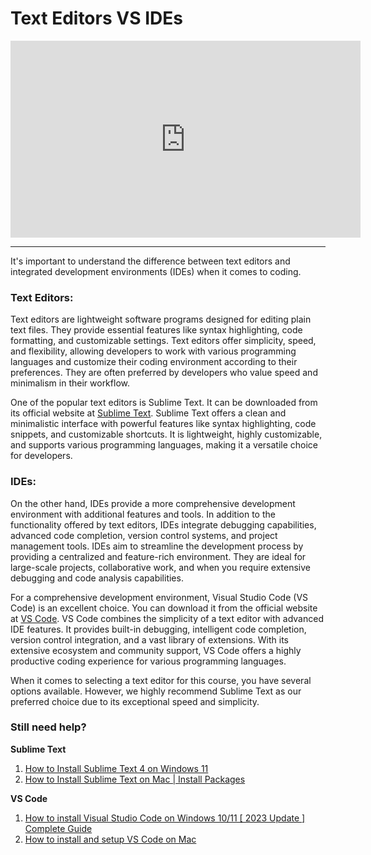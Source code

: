 # Text Editors VS IDEs

<iframe width="560" height="315" src="https://www.youtube-nocookie.com/embed/k507xnNJ8Gs" title="YouTube video player" frameborder="0" allow="accelerometer; autoplay; clipboard-write; encrypted-media; gyroscope; picture-in-picture; web-share" allowfullscreen></iframe>

---

It's important to understand the difference between text editors and integrated development environments (IDEs) when it comes to coding.

### **Text Editors:**

Text editors are lightweight software programs designed for editing plain text files. They provide essential features like syntax highlighting, code formatting, and customizable settings. Text editors offer simplicity, speed, and flexibility, allowing developers to work with various programming languages and customize their coding environment according to their preferences. They are often preferred by developers who value speed and minimalism in their workflow.

One of the popular text editors is Sublime Text. It can be downloaded from its official website at <a href="https://www.sublimetext.com/" target="_blank">Sublime Text</a>. Sublime Text offers a clean and minimalistic interface with powerful features like syntax highlighting, code snippets, and customizable shortcuts. It is lightweight, highly customizable, and supports various programming languages, making it a versatile choice for developers.

### **IDEs:**

On the other hand, IDEs provide a more comprehensive development environment with additional features and tools. In addition to the functionality offered by text editors, IDEs integrate debugging capabilities, advanced code completion, version control systems, and project management tools. IDEs aim to streamline the development process by providing a centralized and feature-rich environment. They are ideal for large-scale projects, collaborative work, and when you require extensive debugging and code analysis capabilities.

For a comprehensive development environment, Visual Studio Code (VS Code) is an excellent choice. You can download it from the official website at <a href="https://code.visualstudio.com/" target="_blank">VS Code</a>. VS Code combines the simplicity of a text editor with advanced IDE features. It provides built-in debugging, intelligent code completion, version control integration, and a vast library of extensions. With its extensive ecosystem and community support, VS Code offers a highly productive coding experience for various programming languages.

When it comes to selecting a text editor for this course, you have several options available. However, we highly recommend Sublime Text as our preferred choice due to its exceptional speed and simplicity.

### Still need help?

**Sublime Text**

1. <a href="https://youtu.be/yVK25kXNuzw" target="_blank">How to Install Sublime Text 4 on Windows 11</a>
2. <a href="https://youtu.be/Ka66y3oP-IE" target="_blank">How to Install Sublime Text on Mac | Install Packages</a>

**VS Code**

1. <a href="https://youtu.be/JPZsB_6yHVo" target="_blank">How to install Visual Studio Code on Windows 10/11 [ 2023 Update ] Complete Guide</a>
2. <a href="https://youtu.be/2RoWZXcbPjw" target="_blank">How to install and setup VS Code on Mac</a>

